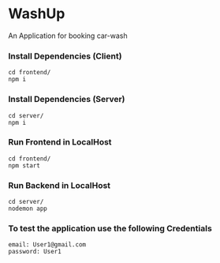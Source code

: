 # WashUp
An Application for booking car-wash

### Install Dependencies (Client)

```
cd frontend/
npm i
```

### Install Dependencies (Server)

```
cd server/
npm i
```

### Run Frontend in LocalHost

```
cd frontend/
npm start
```

### Run Backend in LocalHost

```
cd server/
nodemon app
```

### To test the application use the following Credentials

```
email: User1@gmail.com
password: User1

```
